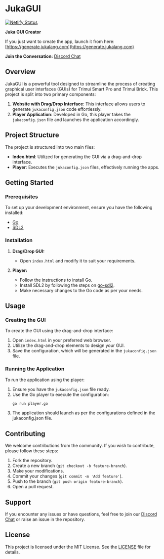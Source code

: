 # JukaGUI

[![Netlify Status](https://api.netlify.com/api/v1/badges/dea0cf4b-3799-41d9-8f2a-b4fd2a270b15/deploy-status)](https://generate.jukalang.com)

**Juka GUI Creator**

If you just want to create the app, launch it from here: [https://generate.jukalang.com](https://generate.jukalang.com)

**Join the Conversation:** [Discord Chat](https://discord.gg/R9qgJjh5jG)

## Overview

JukaGUI is a powerful tool designed to streamline the process of creating graphical user interfaces (GUIs) for Trimui Smart Pro and Trimui Brick. This project is split into two primary components:

1. **Website with Drag/Drop Interface**: This interface allows users to generate `jukaconfig.json` code effortlessly.
2. **Player Application**: Developed in Go, this player takes the `jukaconfig.json` file and launches the application accordingly.

## Project Structure

The project is structured into two main files:

- **Index.html**: Utilized for generating the GUI via a drag-and-drop interface.
- **Player**: Executes the `jukaconfig.json` files, effectively running the apps.

## Getting Started

### Prerequisites

To set up your development environment, ensure you have the following installed:

- [Go](https://golang.org/dl/)
- [SDL2](https://github.com/veandco/go-sdl2/)

### Installation

1. **Drag/Drop GUI:**
   - Open `index.html` and modify it to suit your requirements.

2. **Player:**
   - Follow the instructions to install Go.
   - Install SDL2 by following the steps on [go-sdl2](https://github.com/veandco/go-sdl2/).
   - Make necessary changes to the Go code as per your needs.

## Usage

### Creating the GUI

To create the GUI using the drag-and-drop interface:

1. Open `index.html` in your preferred web browser.
2. Utilize the drag-and-drop elements to design your GUI.
3. Save the configuration, which will be generated in the `jukaconfig.json` file.

### Running the Application

To run the application using the player:

1. Ensure you have the `jukaconfig.json` file ready.
2. Use the Go player to execute the configuration:
   ```sh
   go run player.go
   ```
3. The application should launch as per the configurations defined in the jukaconfig.json file.


## Contributing

We welcome contributions from the community. If you wish to contribute, please follow these steps:

1. Fork the repository.
2. Create a new branch (`git checkout -b feature-branch`).
3. Make your modifications.
4. Commit your changes (`git commit -m 'Add feature'`).
5. Push to the branch (`git push origin feature-branch`).
6. Open a pull request.

## Support

If you encounter any issues or have questions, feel free to join our [Discord Chat](https://discord.gg/R9qgJjh5jG) or raise an issue in the repository.

## License

This project is licensed under the MIT License. See the [LICENSE](https://github.com/jukaLang/JukaGUI/blob/main/LICENSE) file for details.

